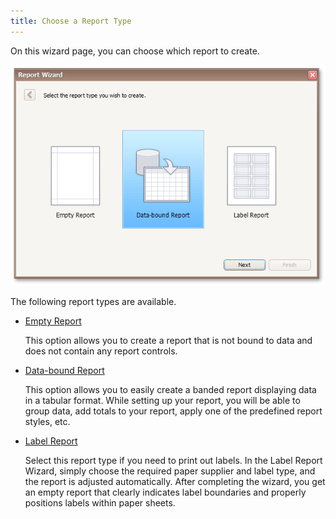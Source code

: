 ```yaml
---
title: Choose a Report Type
---
```

On this wizard page, you can choose which report to create.

![RD_ReportWizard_Standard_0](../../../../images/Img8299.png)

The following report types are available.
* [Empty Report](../../../../../interface-elements-for-desktop/articles/report-designer/report-designer-for-winforms/report-wizard/empty-report.md)
	
	This option allows you to create a report that is not bound to data and does not contain any report controls.
* [Data-bound Report](../../../../../interface-elements-for-desktop/articles/report-designer/report-designer-for-winforms/report-wizard/data-bound-report.md)
	
	This option allows you to easily create a banded report displaying data in a tabular format. While setting up your report, you will be able to group data, add totals to your report, apply one of the predefined report styles, etc.
* [Label Report](../../../../../interface-elements-for-desktop/articles/report-designer/report-designer-for-winforms/report-wizard/label-report.md)
	
	Select this report type if you need to print out labels. In the Label Report Wizard, simply choose the required paper supplier and label type, and the report is adjusted automatically. After completing the wizard, you get an empty report that clearly indicates label boundaries and properly positions labels within paper sheets.